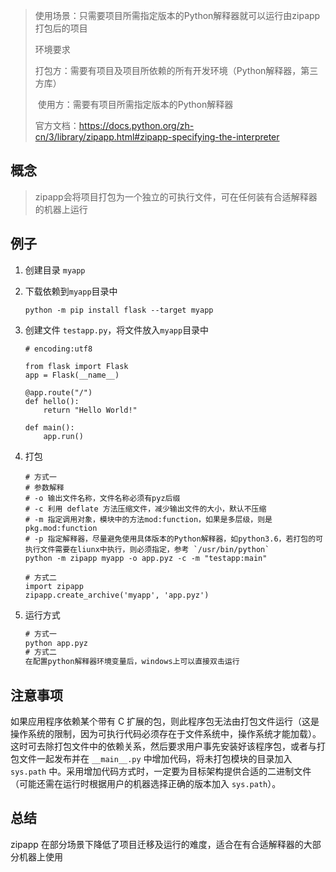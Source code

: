 > 使用场景：只需要项目所需指定版本的Python解释器就可以运行由zipapp打包后的项目
>
> 环境要求
>
> ​	打包方：需要有项目及项目所依赖的所有开发环境（Python解释器，第三方库）
>
> ​	使用方：需要有项目所需指定版本的Python解释器
>
> 官方文档：https://docs.python.org/zh-cn/3/library/zipapp.html#zipapp-specifying-the-interpreter

## 概念

> zipapp会将项目打包为一个独立的可执行文件，可在任何装有合适解释器的机器上运行

## 例子

1. 创建目录 `myapp`

2. 下载依赖到`myapp`目录中

   ```
   python -m pip install flask --target myapp
   ```

3. 创建文件 `testapp.py`，将文件放入`myapp`目录中

   ```
   # encoding:utf8
   
   from flask import Flask
   app = Flask(__name__)
   
   @app.route("/")
   def hello():
       return "Hello World!"
   
   def main():
       app.run()
   ```

4. 打包

   ```
   # 方式一
   # 参数解释
   # -o 输出文件名称，文件名称必须有pyz后缀
   # -c 利用 deflate 方法压缩文件，减少输出文件的大小，默认不压缩
   # -m 指定调用对象，模块中的方法mod:function，如果是多层级，则是pkg.mod:function
   # -p 指定解释器，尽量避免使用具体版本的Python解释器，如python3.6，若打包的可执行文件需要在liunx中执行，则必须指定，参考 `/usr/bin/python`
   python -m zipapp myapp -o app.pyz -c -m "testapp:main"
   
   # 方式二
   import zipapp
   zipapp.create_archive('myapp', 'app.pyz')
   ```

5. 运行方式

   ```cmd
   # 方式一
   python app.pyz
   # 方式二
   在配置python解释器环境变量后，windows上可以直接双击运行
   ```

## 注意事项

如果应用程序依赖某个带有 C 扩展的包，则此程序包无法由打包文件运行（这是操作系统的限制，因为可执行代码必须存在于文件系统中，操作系统才能加载）。这时可去除打包文件中的依赖关系，然后要求用户事先安装好该程序包，或者与打包文件一起发布并在 `__main__.py` 中增加代码，将未打包模块的目录加入 `sys.path` 中。采用增加代码方式时，一定要为目标架构提供合适的二进制文件（可能还需在运行时根据用户的机器选择正确的版本加入 `sys.path`）。

## 总结

zipapp 在部分场景下降低了项目迁移及运行的难度，适合在有合适解释器的大部分机器上使用
